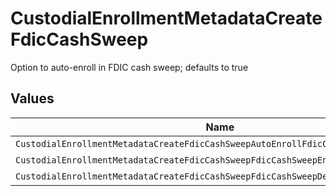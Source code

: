 # CustodialEnrollmentMetadataCreateFdicCashSweep

Option to auto-enroll in FDIC cash sweep; defaults to true


## Values

| Name                                                                               | Value                                                                              |
| ---------------------------------------------------------------------------------- | ---------------------------------------------------------------------------------- |
| `CustodialEnrollmentMetadataCreateFdicCashSweepAutoEnrollFdicCashSweepUnspecified` | AUTO_ENROLL_FDIC_CASH_SWEEP_UNSPECIFIED                                            |
| `CustodialEnrollmentMetadataCreateFdicCashSweepFdicCashSweepEnroll`                | FDIC_CASH_SWEEP_ENROLL                                                             |
| `CustodialEnrollmentMetadataCreateFdicCashSweepFdicCashSweepDecline`               | FDIC_CASH_SWEEP_DECLINE                                                            |
